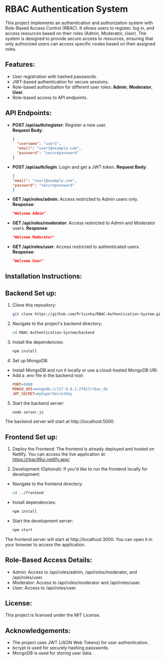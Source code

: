 # RBAC Authentication System

This project implements an authentication and authorization system with Role-Based Access Control (RBAC). It allows users to register, log in, and access resources based on their roles (Admin, Moderator, User). The system is designed to provide secure access to resources, ensuring that only authorized users can access specific routes based on their assigned roles.

## Features:
- User registration with hashed passwords.
- JWT-based authentication for secure sessions.
- Role-based authorization for different user roles: **Admin**, **Moderator**, **User**.
- Role-based access to API endpoints.

## API Endpoints:
- **POST /api/auth/register**: Register a new user.  
  **Request Body**:  
  ```json
  {
    "username": "user1",
    "email": "user1@example.com",
    "password": "securepassword"
  }
- **POST /api/auth/login**: Login and get a JWT token.
**Request Body**:
  ```json
  {
  "email": "user1@example.com",
  "password": "securepassword"
  }
- **GET /api/roles/admin**: Access restricted to Admin users only.
**Response**:
   ```json
   "Welcome Admin"
- **GET /api/roles/moderator**: Access restricted to Admin and Moderator users.
**Response**:
  ```json
  "Welcome Moderator"
- **GET /api/roles/user**: Access restricted to authenticated users.
**Response**:
  ```json
  "Welcome User"

## Installation Instructions:

## Backend Set up: 

1. Clone this repository:
   ```bash
   git clone https://github.com/Pr1sinha/RBAC-Authentication-System.git
2. Navigate to the project's backend directory:
   ```bash
   cd RBAC-Authentication-System/backend
3. Install the dependencies:
    ```bash
    npm install
4. Set up MongoDB:
- Install MongoDB and run it locally or use a cloud-hosted MongoDB URI.
- Add a .env file in the backend root:
   ```makefile
   PORT=5000
   MONGO_URI=mongodb://127.0.0.1:27017/rbac_db
   JWT_SECRET=mySuperSecretKey
5. Start the backend server:
   ```bash
   node server.js
The backend server will start at http://localhost:5000.

## Frontend Set up: 
1. Deploy the Frontend:
The frontend is already deployed and hosted on Netlify. You can access the live application at:
https://rbac99ui.netlify.app/

2. Development (Optional): If you'd like to run the frontend locally for development:
- Navigate to the frontend directory:
   ```bash
   cd ../frontend
- Install dependencies:
   ```bash
   npm install
- Start the development server:
   ```bash
   npm start
 The frontend server will start at http://localhost:3000. You can open it in your browser to access the application.

## Role-Based Access Details:
- Admin: Access to /api/roles/admin, /api/roles/moderator, and /api/roles/user.
- Moderator: Access to /api/roles/moderator and /api/roles/user.
- User: Access to /api/roles/user.

## License:
This project is licensed under the MIT License.

## Acknowledgements:
- The project uses JWT (JSON Web Tokens) for user authentication.
- bcrypt is used for securely hashing passwords.
- MongoDB is used for storing user data.

 

  


  
